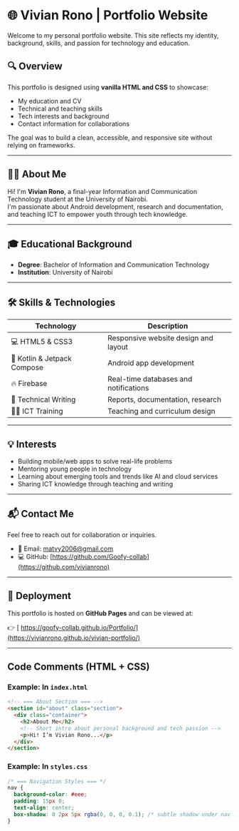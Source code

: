 # 🌐 Vivian Rono | Portfolio Website

Welcome to my personal portfolio website. This site reflects my identity, background, skills, and passion for technology and education.

## 🔍 Overview

This portfolio is designed using **vanilla HTML and CSS** to showcase:

- My education and CV
- Technical and teaching skills
- Tech interests and background
- Contact information for collaborations

The goal was to build a clean, accessible, and responsive site without relying on frameworks.

---

## 👩‍💻 About Me

Hi! I'm **Vivian Rono**, a final-year Information and Communication Technology student at the University of Nairobi.  
I'm passionate about Android development, research and documentation, and teaching ICT to empower youth through tech knowledge.

---

## 🎓 Educational Background

- **Degree**: Bachelor of Information and Communication Technology  
- **Institution**: University of Nairobi

---

## 🛠️ Skills & Technologies

| Technology | Description |
|------------|-------------|
| 💻 HTML5 & CSS3 | Responsive website design and layout |
| 📱 Kotlin & Jetpack Compose | Android app development |
| 🔥 Firebase | Real-time databases and notifications |
| 🧠 Technical Writing | Reports, documentation, research |
| 👩‍🏫 ICT Training | Teaching and curriculum design 

---

## 💡 Interests

- Building mobile/web apps to solve real-life problems
- Mentoring young people in technology
- Learning about emerging tools and trends like AI and cloud services
- Sharing ICT knowledge through teaching and writing

---

## 📬 Contact Me

Feel free to reach out for collaboration or inquiries.

- 📧 Email: [matvy2006@gmail.com](mailto:matvy2006@gmail.com)  
- 💻 GitHub: [https://github.com/Goofy-collab](https://github.com/vivianrono)

---

## 🚀 Deployment

This portfolio is hosted on **GitHub Pages** and can be viewed at:

👉 [ https://goofy-collab.github.io/Portfolio/](https://vivianrono.github.io/vivian-portfolio/)

---

## Code Comments (HTML + CSS)

### Example: In `index.html`

```html
<!-- === About Section === -->
<section id="about" class="section">
  <div class="container">
    <h2>About Me</h2>
    <!-- Short intro about personal background and tech passion -->
    <p>Hi! I’m Vivian Rono...</p>
  </div>
</section>
```

### Example: In `styles.css`

```css
/* === Navigation Styles === */
nav {
  background-color: #eee;
  padding: 15px 0;
  text-align: center;
  box-shadow: 0 2px 5px rgba(0, 0, 0, 0.1); /* subtle shadow under nav */
}
```


